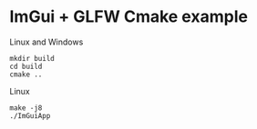 # ImGui + GLFW Cmake example

Linux and Windows
```
mkdir build
cd build
cmake ..
```

Linux
```
make -j8
./ImGuiApp
```